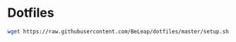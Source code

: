 # Dotfiles

```bash
wget https://raw.githubusercontent.com/BeLeap/dotfiles/master/setup.sh && chmod +x ./setup.sh && ./setup.sh && rm ./setup.sh
```
